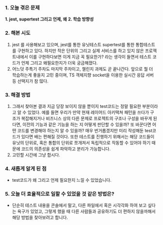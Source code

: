
### **1. 오늘 겪은 문제**

**1.  jest, supertest 그리고 언제, 왜**
**2.  학습 방향성**


### **2. 해본 시도**
1. jest 를 사용해보고 있으며, jest를 통한 유닛테스트 supertest를 통한 통합테스트를 구현하고 있다. 하지만 작은 단위의 그리고 실제 서비스를 하고 있지 않은 프로젝트내에서 이를 구현하다보면 이게 지금 꼭 필요한가? 라는 생각이 들면서 테스트 코드가 언제 그리고 왜필요한지가 더욱 궁금해졌다.
2. 어느덧 주특기 주차도 마지막 주차이고, 챌린지 과제도 곧 끝나간다. 앞으로 뭘 더 학습하는게 좋을지 고민 중이며, TS 객체지향 socket을 이용한 실시간 응답 서버 등 선택지가 참 많다.


### **3. 해결 방법**
1. 그래서 찾아본 결과 지금 당장 보이지 않을 뿐이지 test코드는 정말 필요한 부분이라고 알 수 있었다. 예를 들면 우리가 만약 현재 레이어드 아키택쳐 패턴을 쓰다가 구조가 복잡해지거나 비즈니스 상의 다른 문제로 프로젝트의 구조나 구성을 바꾸게 된다면, 이전의 기능과 같은 기능을 하는 지 어떻게 판단할 수 있을까? 또 바꾼다면 어떤 코드를 변경해야 하는지 알 수 있을까? 매우 번거롭겠지만 미리 작성해둔 test코드가 있다면 배는 편해질 것이다. 또한 테스트를 진행하기 위해서는 해당 코드들이 유닛의 단위로, 혹은 통합의 단위로 쪼개져서 독립적으로 작동할 수 있어야 하기 때문에 코드의 의존성을 쉽게 파악하고 분리가 가능합니다.
2. 고민할 시간에 그냥 합시다.

### **4. 새롭게 알게 된 점**
-  test코드가 왜 그리고 언제 필요한지 느낄 수 있었습니다. 


### **5. 오늘 더 효율적으로 일할 수 있었을 것 같은 방법은?**
- 단순히 테스트 내용을 콘솔에서 말고, 다른 파일에서 혹은 시각각화 하여 보고 싶다는 욕구가 있었고, 그렇게 했을 때 다른 사람들과 공유하기도 더 편하지 않을까해서 해당 방법을 찾아보려고 합니다.